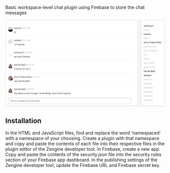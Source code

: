 Basic workspace-level chat plugin using Firebase to store the chat messages

![Chat Plugin](chat-room.png)

## Installation
In the HTML and JavaScript files, find and replace the word 'namespaced' with a namespace of your choosing. Create a plugin with that namespace and copy and paste the contents of each file into their respective files in the plugin editor of the Zengine developer tool. In Firebase, create a new app. Copy and paste the contents of the security.json file into the security rules section of your Firebase app dashboard. In the publishing settings of the Zengine developer tool, update the Firebase URL and Firebase secret key. 
